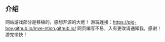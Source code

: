 ## 介绍
网站游戏部分是移植的，感想开源的大佬！
游玩连接：https://pig-boy.github.io/inve-ntion.github.io/
网页编写不易，入有更改请通知我，感谢！游完愉快！
